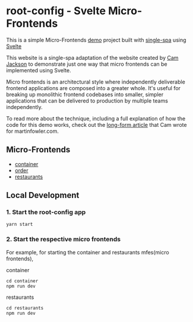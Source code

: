 # root-config - Svelte Micro-Frontends

This is a simple Micro-Frontends [demo](https://svelte-micro-frontends.surge.sh)
project built with [single-spa](https://single-spa.js.org) using [Svelte](https://svelte.dev)

This website is a single-spa adaptation of the website created by [Cam Jackson](https://twitter.com/thecamjackson)
to demonstrate just one way that micro frontends can be implemented using Svelte.

Micro frontends is an architectural style where independently deliverable frontend applications are
composed into a greater whole. It's useful for breaking up monolithic frontend codebases into smaller,
simpler applications that can be delivered to production by multiple teams independently.

To read more about the technique, including a full explanation of how the code for this demo works,
check out the [long-form article](https://martinfowler.com/articles/micro-frontends.html) that Cam wrote for martinfowler.com.

## Micro-Frontends

- [container](https;//github.com/svelte-micro-frontends/container)
- [order](https;//github.com/svelte-micro-frontends/order)
- [restaurants](https;//github.com/svelte-micro-frontends/restaurants)

## Local Development

### 1. Start the root-config app

```
yarn start
```

### 2. Start the respective micro frontends

For example, for starting the container and restaurants mfes(micro frontends),

container

```
cd container
npm run dev
```

restaurants

```
cd restaurants
npm run dev
```
